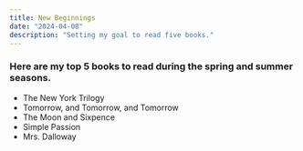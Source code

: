 ```yaml
---
title: New Beginnings
date: "2024-04-08"
description: "Setting my goal to read five books."
---
```


### Here are my top 5 books to read during the spring and summer seasons.

- The New York Trilogy
- Tomorrow, and Tomorrow, and Tomorrow
- The Moon and Sixpence
- Simple Passion
- Mrs. Dalloway
